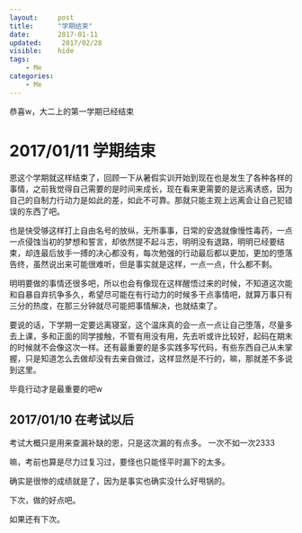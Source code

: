 ```yaml
---
layout:     post
title:      "学期结束"
date:       2017-01-11
updated:     2017/02/28
visible:    hide
tags:
    - Me
categories:
    - Me
---
```


恭喜w，大二上的第一学期已经结束

<!--more-->

# 2017/01/11 学期结束

恩这个学期就这样结束了，回顾一下从暑假实训开始到现在也是发生了各种各样的事情，之前我觉得自己需要的是时间来成长，现在看来更需要的是远离诱惑，因为自己的自制力行动力是如此的差，如此不可靠。那就只能主观上远离会让自己犯错误的东西了吧。

也是快受够这样打上自由名号的放纵，无所事事，日常的安逸就像慢性毒药，一点一点侵蚀当初的梦想和誓言，却依然提不起斗志，明明没有退路，明明已经要结束，却连最后放手一搏的决心都没有，每次勉强的行动最后都以更加，更加的堕落告终，虽然说出来可能很难听，但是事实就是这样，一点一点，什么都不剩。

明明要做的事情还很多吧，所以也会有像现在这样醒悟过来的时候，不知道这次能和自暴自弃抗争多久，希望尽可能在有行动力的时候多干点事情吧，就算万事只有三分的热度，在那三分钟就尽可能把事情解决，也就结束了。

要说的话，下学期一定要远离寝室，这个温床真的会一点一点让自己堕落，尽量多去上课，多和正面的同学接触，不管有用没有用，先去听或许比较好，起码在期末的时候就不会像这次一样。还有最重要的是多实践多写代码，有些东西自己从未掌握，只是知道怎么去做却没有去亲自做过，这样显然是不行的，嘛，那就差不多说到这里。

毕竟行动才是最重要的吧w

## 2017/01/10 在考试以后

考试大概只是用来查漏补缺的恩，只是这次漏的有点多。
一次不如一次2333

嘛，考前也算是尽力过复习过，要怪也只能怪平时漏下的太多。

确实是很惨的成绩就是了，因为是事实也确实没什么好甩锅的。

下次，做的好点吧。

如果还有下次。